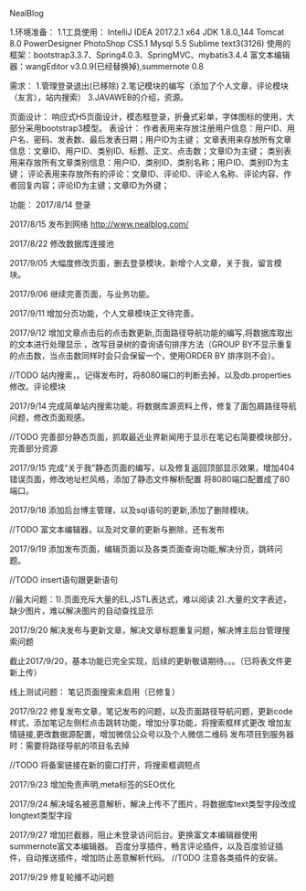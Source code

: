 NealBlog

1.环境准备：
1.1工具使用：
IntelliJ IDEA 2017.2.1 x64
JDK 1.8.0_144
Tomcat 8.0
PowerDesigner
PhotoShop CS5.1
Mysql 5.5 
Sublime text3(3126)
使用的框架：bootstrap3.3.7、Spring4.0.3、SpringMVC、mybatis3.4.4
富文本编辑器：wangEditor v3.0.9(已经替换掉),summernote 0.8

需求：
1.管理登录退出(已移除)
2.笔记模块的编写（添加了个人文章，评论模块（友言），站内搜索）
3.JAVAWEB的介绍，资源。

页面设计：
响应式H5页面设计，模态框登录，折叠式彩单，字体图标的使用，大部分采用bootstrap3模型。
表设计：
作者表用来存放注册用户信息：用户ID、用户名、密码、发表数、最后发表日期；用户ID为主键；
文章表用来存放所有文章信息：文章ID、用户ID、类别ID、标题、正文、点击数；文章ID为主键；
类别表用来存放所有文章类别信息：用户ID、类别ID、类别名称；用户ID、类别ID为主键；
评论表用来存放所有的评论：文章ID、评论ID、评论人名称、评论内容、作者回复内容；评论ID为主键；文章ID为外键；

功能：
2017/8/14
登录

2017/8/15
发布到网络
http://www.nealblog.com/

2017/8/22
修改数据库连接池

2017/9/05
大幅度修改页面，删去登录模块，新增个人文章，关于我，留言模块。

2017/9/06
继续完善页面，与业务功能。

2017/9/11
增加分页功能，个人文章模块正文待完善。

2017/9/12
增加文章点击后的点击数更新,页面路径导航功能的编写,将数据库取出的文本进行处理显示
，改写目录树的查询语句排序方法（GROUP BY不显示重复的点击数，当点击数同样时会只会保留一个，使用ORDER BY 排序则不会）。

//TODO 站内搜索，。记得发布时，将8080端口的判断去掉，以及db.properties修改。评论模块

2017/9/14
完成简单站内搜索功能，将数据库源资料上传，修复了面包屑路径导航问题，修改页面观感。

//TODO 完善部分静态页面，抓取最近业界新闻用于显示在笔记右简要模块部分，完善部分资源

2017/9/15
完成“关于我”静态页面的编写，以及修复返回顶部显示效果，增加404错误页面，修改地址栏风格，添加了静态文件解析配置
将8080端口配置成了80端口。

2017/9/18
添加后台博主管理，以及sql语句的更新,添加了删除模块。

//TODO 富文本编辑器，以及对文章的更新与删除，还有发布

2017/9/19
添加发布页面，编辑页面以及各类页面查询功能,解决分页，跳转问题。

//TODO insert语句跟更新语句

//最大问题：1).页面充斥大量的EL,JSTL表达式，难以阅读
            2).大量的文字表述，缺少图片，难以解决图片的自动查找显示
            
2017/9/20
解决发布与更新文章，解决文章标题重复问题，解决博主后台管理搜索问题

截止2017/9/20，基本功能已完全实现，后续的更新敬请期待。。。（已将表文件更新上传）

线上测试问题：
笔记页面搜索未启用（已修复）

2017/9/22
修复发布文章，笔记发布的问题，以及页面路径导航问题，更新code样式，添加笔记左侧栏点击跳转功能，增加分享功能，将搜索框样式更改
增加友情链接,更改数据源配置，增加微信公众号以及个人微信二维码
发布项目到服务器时：需要将路径导航的项目名去掉

//TODO 将备案链接在新的窗口打开，将搜索框调短点

2017/9/23
增加免责声明,meta标签的SEO优化

2017/9/24
解决域名被恶意解析，解决上传不了图片，将数据库text类型字段改成longtext类型字段

2017/9/27
增加拦截器，阻止未登录访问后台。更换富文本编辑器使用summernote富文本编辑器。
百度分享插件，畅言评论插件，以及百度验证插件，自动推送插件，增加防止恶意解析代码。
//TODO 注意各类插件的安装。

2017/9/29
修复轮播不动问题
